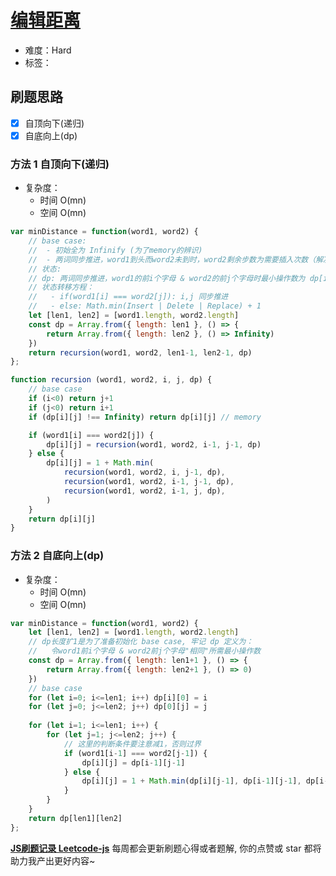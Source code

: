 # [编辑距离](https://leetcode-cn.com/problems/edit-distance/)

- 难度：Hard
- 标签：

## 刷题思路

- [x] 自顶向下(递归)
- [x] 自底向上(dp)

### 方法 1 自顶向下(递归)

- 复杂度：
    - 时间 O(mn)
    - 空间 O(mn)

``` js
var minDistance = function(word1, word2) {
    // base case: 
    //  - 初始全为 Infinify (为了memory的辨识)
    //  - 两词同步推进，word1到头而word2未到时，word2剩余步数为需要插入次数（解决初始状态问题）
    // 状态: 
    // dp: 两词同步推进，word1的前i个字母 & word2的前j个字母时最小操作数为 dp[i][j]
    // 状态转移方程：
    //   - if(word1[i] === word2[j]): i,j 同步推进
    //   - else: Math.min(Insert | Delete | Replace) + 1
    let [len1, len2] = [word1.length, word2.length]
    const dp = Array.from({ length: len1 }, () => {
        return Array.from({ length: len2 }, () => Infinity)
    })
    return recursion(word1, word2, len1-1, len2-1, dp)
};

function recursion (word1, word2, i, j, dp) {
    // base case
    if (i<0) return j+1
    if (j<0) return i+1
    if (dp[i][j] !== Infinity) return dp[i][j] // memory

    if (word1[i] === word2[j]) {
        dp[i][j] = recursion(word1, word2, i-1, j-1, dp)
    } else {
        dp[i][j] = 1 + Math.min(
            recursion(word1, word2, i, j-1, dp),
            recursion(word1, word2, i-1, j-1, dp),
            recursion(word1, word2, i-1, j, dp),
        )
    }
    return dp[i][j]
}
```

### 方法 2 自底向上(dp)

- 复杂度：
    - 时间 O(mn)
    - 空间 O(mn)

``` js
var minDistance = function(word1, word2) {
    let [len1, len2] = [word1.length, word2.length]
    // dp长度扩1是为了准备初始化 base case, 牢记 dp 定义为：
    //   令word1前i个字母 & word2前j个字母"相同"所需最小操作数
    const dp = Array.from({ length: len1+1 }, () => {
        return Array.from({ length: len2+1 }, () => 0)
    })
    // base case
    for (let i=0; i<=len1; i++) dp[i][0] = i
    for (let j=0; j<=len2; j++) dp[0][j] = j
    
    for (let i=1; i<=len1; i++) {
        for (let j=1; j<=len2; j++) {
            // 这里的判断条件要注意减1，否则过界
            if (word1[i-1] === word2[j-1]) {
                dp[i][j] = dp[i-1][j-1]
            } else {
                dp[i][j] = 1 + Math.min(dp[i][j-1], dp[i-1][j-1], dp[i-1][j])
            }
        }
    }
    return dp[len1][len2]
};
```

**[JS刷题记录 Leetcode-js](https://github.com/Nodreame/leetcode-js)** 每周都会更新刷题心得或者题解, 你的点赞或 star 都将助力我产出更好内容~
